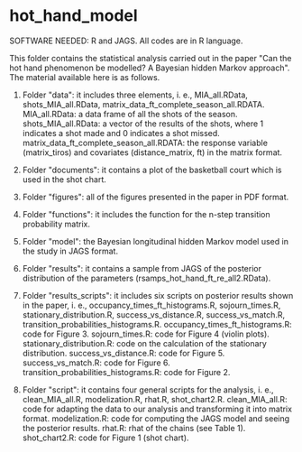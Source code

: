 # hot_hand_model
SOFTWARE NEEDED: R and JAGS. All codes are in R language.

This folder contains the statistical analysis carried out in the paper "Can the hot hand phenomenon be modelled? A Bayesian hidden Markov approach". The material available here is as follows.

1. Folder "data": it includes three elements, i. e., MIA_all.RData, shots_MIA_all.RData, matrix_data_ft_complete_season_all.RDATA.
	MIA_all.RData: a data frame of all the shots of the season.
	shots_MIA_all.RData: a vector of the results of the shots, where 1 indicates a shot made and 0 indicates a shot missed.
	matrix_data_ft_complete_season_all.RDATA: the response variable (matrix_tiros) and covariates (distance_matrix, ft) in the matrix format.

2. Folder "documents": it contains a plot of the basketball court which is used in the shot chart.

3. Folder "figures": all of the figures presented in the paper in PDF format.

4. Folder "functions": it includes the function for the n-step transition probability matrix.

5. Folder "model": the Bayesian longitudinal hidden Markov model used in the study in JAGS format.

6. Folder "results": it contains a sample from JAGS of the posterior distribution of the parameters (rsamps_hot_hand_ft_re_all2.RData).

7. Folder "results_scripts": it includes six scripts on posterior results shown in the paper, i. e., occupancy_times_ft_histograms.R, sojourn_times.R, stationary_distribution.R, success_vs_distance.R, success_vs_match.R, transition_probabilities_histograms.R.
	occupancy_times_ft_histograms.R: code for Figure 3.
	sojourn_times.R: code for Figure 4 (violin plots).
	stationary_distribution.R: code on the calculation of the stationary distribution.
	success_vs_distance.R: code for Figure 5.
	success_vs_match.R: code for Figure 6.
	transition_probabilities_histograms.R: code for Figure 2.

8. Folder "script": it contains four general scripts for the analysis, i. e., clean_MIA_all.R, modelization.R, rhat.R, shot_chart2.R.
	clean_MIA_all.R: code for adapting the data to our analysis and transforming it into matrix format.
	modelization.R: code for computing the JAGS model and seeing the posterior results.
	rhat.R: rhat of the chains (see Table 1).
	shot_chart2.R: code for Figure 1 (shot chart).
          
